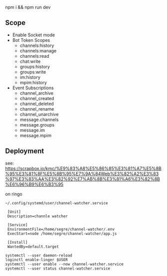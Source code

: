 npm i && npm run dev

## Scope
- Enable Socket mode
- Bot Token Scopes
  - channels:history
  - channels:manage
  - channels:read
  - chat:write
  - groups:history
  - groups:write
  - im:history
  - mpim:history
- Event Subscriptions
  - channel_archive
  - channel_created
  - channel_deleted
  - channel_rename
  - channel_unarchive
  - message.channels
  - message.groups
  - message.im
  - message.mpim

## Deployment
see: https://scrapbox.io/kmc/%E9%83%A8%E5%86%85%E3%81%A7%E5%8B%95%E3%81%8F%E5%8B%95%E7%9A%84Web%E3%82%A2%E3%83%97%E3%83%AA%E3%82%92%E7%AB%8B%E3%81%A6%E3%82%8B%E6%96%B9%E6%B3%95

on ringo

`~/.config/systemd/user/channel-watcher.service`
```
 [Unit]
 Description=channle watcher

 [Service]
 EnvironmentFile=/home/segre/channel-watcher/.env
 ExecStart=node /home/segre/channel-watcher/app.js

 [Install]
 WantedBy=default.target
```
```
systemctl --user daemon-reload
loginctl enable-linger $USER
systemctl --user enable --now channel-watcher.service
systemctl --user status channel-watcher.service
```
